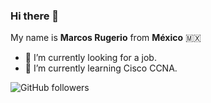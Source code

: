 ### Hi there 👋


My name is **Marcos Rugerio** from **México** :mexico:

- 🔭 I’m currently looking for a job.
- 🌱 I’m currently learning Cisco CCNA.

![GitHub followers](https://img.shields.io/github/followers/marcosrugerio?style=social)

<!-- - 🤔 I’m looking for help with ...
- 💬 Ask me about ...
- 📫 How to reach me: ...
- 😄 Pronouns: ...
- ⚡ Fun fact: ... -->


